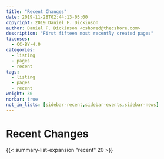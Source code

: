 ```yaml
---
title: "Recent Changes"
date: 2019-11-28T02:44:13-05:00
copyright: 2019 Daniel F. Dickinson
author: Daniel F. Dickinson <cshored@thecshore.com>
description: "First fifteen most recently created pages"
licenses:
  - CC-BY-4.0
categories:
  - listing
  - pages
  - recent
tags:
  - listing
  - pages
  - recent
weight: 30
norbar: true
not_in_lists: [sidebar-recent,sidebar-events,sidebar-news]
---
```


# Recent Changes

{{< summary-list-expansion "recent" 20 >}}
